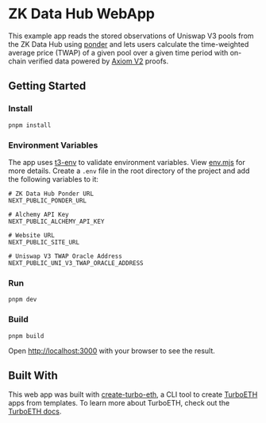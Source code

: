 # ZK Data Hub WebApp

This example app reads the stored observations of Uniswap V3 pools from the ZK Data Hub using [ponder](https://github.com/0xOlias/ponder) and lets users calculate the time-weighted average price (TWAP) of a given pool over a given time period with on-chain verified data powered by [Axiom V2](https://www.axiom.xyz/) proofs.

## Getting Started

### Install

```
pnpm install
```

### Environment Variables

The app uses [t3-env](https://github.com/t3-oss/t3-env) to validate environment variables. View [env.mjs](env.mjs) for more details. Create a `.env` file in the root directory of the project and add the following variables to it:

```
# ZK Data Hub Ponder URL
NEXT_PUBLIC_PONDER_URL

# Alchemy API Key
NEXT_PUBLIC_ALCHEMY_API_KEY

# Website URL
NEXT_PUBLIC_SITE_URL

# Uniswap V3 TWAP Oracle Address
NEXT_PUBLIC_UNI_V3_TWAP_ORACLE_ADDRESS
```

### Run

```
pnpm dev
```

### Build

```
pnpm build
```

Open [http://localhost:3000](http://localhost:3000) with your browser to see the result.

## Built With

This web app was built with [create-turbo-eth](https://github.com/turbo-eth/create-turbo-eth), a CLI tool to create [TurboETH](https://github.com/turbo-eth/template-web3-app) apps from templates. To learn more about TurboETH, check out the [TurboETH docs](https://docs.turboeth.xyz/overview).
